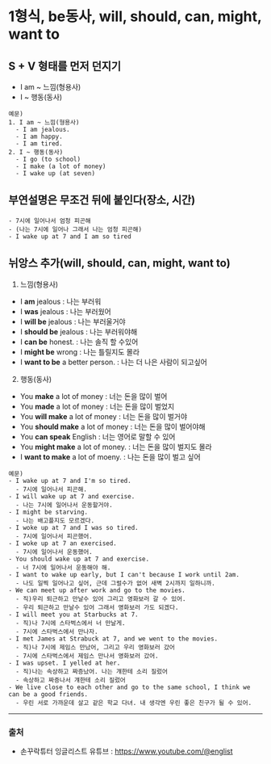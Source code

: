 # 1형식, be동사, will, should, can, might, want to
## S + V 형태를 먼저 던지기
  - I am ~ 느낌(형용사)
  - I ~ 행동(동사)
```
예문)
1. I am ~ 느낌(형용사)
  - I am jealous.
  - I am happy.
  - I am tired.
2. I ~ 행동(동사)
  - I go (to school)
  - I make (a lot of money)
  - I wake up (at seven)
```
## 부연설명은 무조건 뒤에 붙인다(장소, 시간)
```
- 7시에 일어나서 엄청 피곤해
- (나는 7시에 일어나 그래서 나는 엄청 피곤해)
- I wake up at 7 and I am so tired
```
## 뉘앙스 추가(will, should, can, might, want to)
1. 느낌(형용사)
  - I **am** jealous : 나는 부러워
  - I **was** jealous : 나는 부러웠어
  - I **will be** jealous : 나는 부러울거야
  - I **should be** jealous : 나는 부러워야해
  - I **can be** honest. : 나는 솔직 할 수있어
  - I **might be** wrong : 나는 틀릴지도 몰라
  - I **want to be** a better person. : 나는 더 나은 사람이 되고싶어
2. 행동(동사)
  - You **make** a lot of money : 너는 돈을 많이 벌어
  - You **made** a lot of money : 너는 돈을 많이 벌었지
  - You **will make** a lot of money : 너는 돈을 많이 벌거야
  - You **should make** a lot of money : 너는 돈을 많이 벌어야해
  - You **can speak** English : 너는 영어로 말할 수 있어
  - You **might make** a lot of money. : 너는 돈을 많이 벌지도 몰라
  - I **want to make** a lot of moeny. : 나는 돈을 많이 벌고 싶어
```
예문)
- I wake up at 7 and I'm so tired. 
  - 7시에 일어나서 피곤해.
- I will wake up at 7 and exercise.
  - 나는 7시에 일어나서 운동할거야.
- I might be starving.
  - 나는 배고플지도 모르겠다.
- I woke up at 7 and I was so tired.
  - 7시에 일어나서 피곤했어.
- I woke up at 7 an exercised.
  - 7시에 일어나서 운동했어.
- You should wake up at 7 and exercise.
  - 너 7시에 일어나서 운동해야 해.
- I want to wake up early, but I can't because I work until 2am.
  - 나도 일찍 일어나고 싶어, 근데 그럴수가 없어 새벽 2시까지 일하니까.
- We can meet up after work and go to the movies.
  - 직)우리 퇴근하고 만날수 있어 그리고 영화보러 갈 수 있어.
  - 우리 퇴근하고 만날수 있어 그래서 영화보러 가도 되겠다.
- I will meet you at Starbucks at 7.
  - 직)나 7시에 스타벅스에서 너 만날게.
  - 7시에 스타벅스에서 만나자.
- I met James at Strabuck at 7, and we went to the movies.
  - 직)나 7시에 제임스 만났어, 그리고 우리 영화보러 갔어
  - 7시에 스타벅스에서 제임스 만나서 영화보러 갔어.
- I was upset. I yelled at her.
  - 직)나는 속상하고 짜증났어. 나는 걔한테 소리 질렀어
  - 속상하고 짜증나서 걔한테 소리 질렀어
- We live close to each other and go to the same school, I think we can be a good friends.
  - 우린 서로 가까운데 살고 같은 학교 다녀. 내 생각엔 우린 좋은 친구가 될 수 있어.
```
***

### 출처
- 손꾸락튜터 잉글리스트 유튜브 : https://www.youtube.com/@englist

